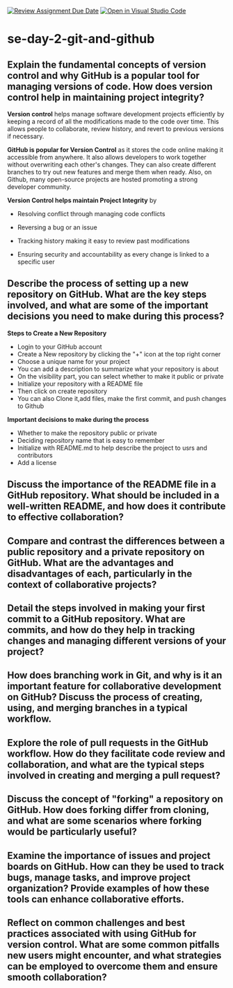 [![Review Assignment Due Date](https://classroom.github.com/assets/deadline-readme-button-22041afd0340ce965d47ae6ef1cefeee28c7c493a6346c4f15d667ab976d596c.svg)](https://classroom.github.com/a/8wgCKhpZ)
[![Open in Visual Studio Code](https://classroom.github.com/assets/open-in-vscode-2e0aaae1b6195c2367325f4f02e2d04e9abb55f0b24a779b69b11b9e10269abc.svg)](https://classroom.github.com/online_ide?assignment_repo_id=18614369&assignment_repo_type=AssignmentRepo)
# se-day-2-git-and-github
## Explain the fundamental concepts of version control and why GitHub is a popular tool for managing versions of code. How does version control help in maintaining project integrity?
**Version control** helps manage software development projects efficiently by keeping a record of all the modifications made to the code over time. This allows people to collaborate, review history, and revert to previous versions if necessary.

**GitHub is popular for Version Control** as it stores the code online making it accessible from anywhere. It also allows developers to work together without overwriting each other's changes. They can also create different branches to try out new features and merge them when ready. Also, on Github, many open-source projects are hosted promoting a strong developer community.

**Version Control helps maintain Project Integrity** by

- Resolving conflict through managing code conflicts

- Reversing a bug or an issue

- Tracking history making it easy to review past modifications

- Ensuring security and accountability as every change is linked to a specific user
  

## Describe the process of setting up a new repository on GitHub. What are the key steps involved, and what are some of the important decisions you need to make during this process?
**Steps to Create a New Repository**
- Login to your GitHub account
- Create a New repository by clicking the "+" icon at the top right corner
- Choose a unique name for your project
- You can add a description to summarize what your repository is about
- On the visibility part, you can select whether to make it public or private
- Initialize your repository with a README file
- Then click on create repository
- You can also Clone it,add files, make the first commit, and push changes to Github

**Important decisions to make during the process**
- Whether to make the repository public or private
- Deciding repository name that is easy to remember
- Initialize with README.md to help describe the project to usrs and contributors
- Add a license

## Discuss the importance of the README file in a GitHub repository. What should be included in a well-written README, and how does it contribute to effective collaboration?

## Compare and contrast the differences between a public repository and a private repository on GitHub. What are the advantages and disadvantages of each, particularly in the context of collaborative projects?

## Detail the steps involved in making your first commit to a GitHub repository. What are commits, and how do they help in tracking changes and managing different versions of your project?

## How does branching work in Git, and why is it an important feature for collaborative development on GitHub? Discuss the process of creating, using, and merging branches in a typical workflow.

## Explore the role of pull requests in the GitHub workflow. How do they facilitate code review and collaboration, and what are the typical steps involved in creating and merging a pull request?

## Discuss the concept of "forking" a repository on GitHub. How does forking differ from cloning, and what are some scenarios where forking would be particularly useful?

## Examine the importance of issues and project boards on GitHub. How can they be used to track bugs, manage tasks, and improve project organization? Provide examples of how these tools can enhance collaborative efforts.

## Reflect on common challenges and best practices associated with using GitHub for version control. What are some common pitfalls new users might encounter, and what strategies can be employed to overcome them and ensure smooth collaboration?
